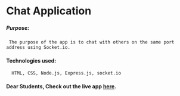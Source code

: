 # Chat Application

##### Purpose:
     The purpose of the app is to chat with others on the same port address using Socket.io.

#### Technologies used:
      HTML, CSS, Node.js, Express.js, socket.io

#### Dear Students, Check out the live app [here](http://203.193.173.125:4001/).